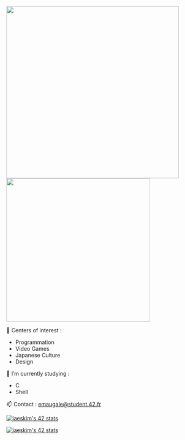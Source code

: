 
<img src="https://github-readme-stats.vercel.app/api?username=Zekao&show_icons=true&theme=gotham&?count_private=true&include_all_commits=true" length="100" width="450"> <img src="https://github-readme-stats.vercel.app/api/top-langs/?username=Zekao&layout=compact&theme=gotham" length="100" width="375">

🎲 Centers of interest : <br>
 -  Programmation
 -  Video Games
 -  Japanese Culture 
 -  Design <br>
 
 🧠 I’m currently studying : <br>
  - C <br>
  - Shell <br>

📫 Contact : emaugale@student.42.fr

[![jaeskim's 42 stats](https://badge42.herokuapp.com/api/stats/emaugale?privacyEmail=true&privacyName=true)](https://github.com/Zekao)

[![jaeskim's 42 stats](https://badge42.herokuapp.com/api/stats/emaugale?cursus=C%20Piscine&privacyEmail=true&privacyName=true)](https://github.com/Zekao)
<!--
**Zekao/zekao** is a ✨ _special_ ✨ repository because its `README.md` (this file) appears on your GitHub profile.

Here are some ideas to get you started:

- 🔭 I’m currently working on ...
- 🌱 I’m currently learning ...
- 👯 I’m looking to collaborate on ...
- 🤔 I’m looking for help with ...
- 💬 Ask me about ...
- 📫 How to reach me: ...
- 😄 Pronouns: ...
- ⚡ Fun fact: ...
-->
